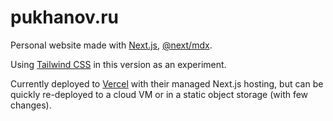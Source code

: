 # pukhanov.ru

Personal website made with [Next.js](https://nextjs.org/), [@next/mdx](https://nextjs.org/docs/app/building-your-application/configuring/mdx).

Using [Tailwind CSS](https://tailwindcss.com/) in this version as an experiment.

Currently deployed to [Vercel](https://vercel.com/) with their managed Next.js hosting, but can be quickly re-deployed to a cloud VM or in a static object storage (with few changes).
